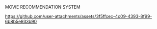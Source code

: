 MOVIE RECOMMENDATION SYSTEM










https://github.com/user-attachments/assets/3f5ffcec-4c09-4393-8f99-6b8b5e933b90









